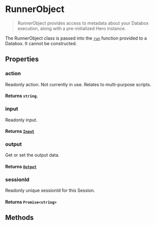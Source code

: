 # RunnerObject

> RunnerObject provides access to metadata about your Databox execution, along with a pre-initialized Hero instance.

The RunnerObject class is passed into the [`run`](/docs/databox/basic-client/databox#constructor) function provided to a Databox. It cannot be constructed.

## Properties

### action

Readonly action. Not currently in use. Relates to multi-purpose scripts.

#### **Returns** `string`.

### input

Readonly input.

#### **Returns** [`Input`](/docs/databox/databox-basics/input)

### output

Get or set the output data.

#### **Returns** [`Output`](/docs/databox/databox-basics/output)

### sessionId

Readonly unique sessionId for this Session.

#### **Returns** `Promise<string>`

## Methods
